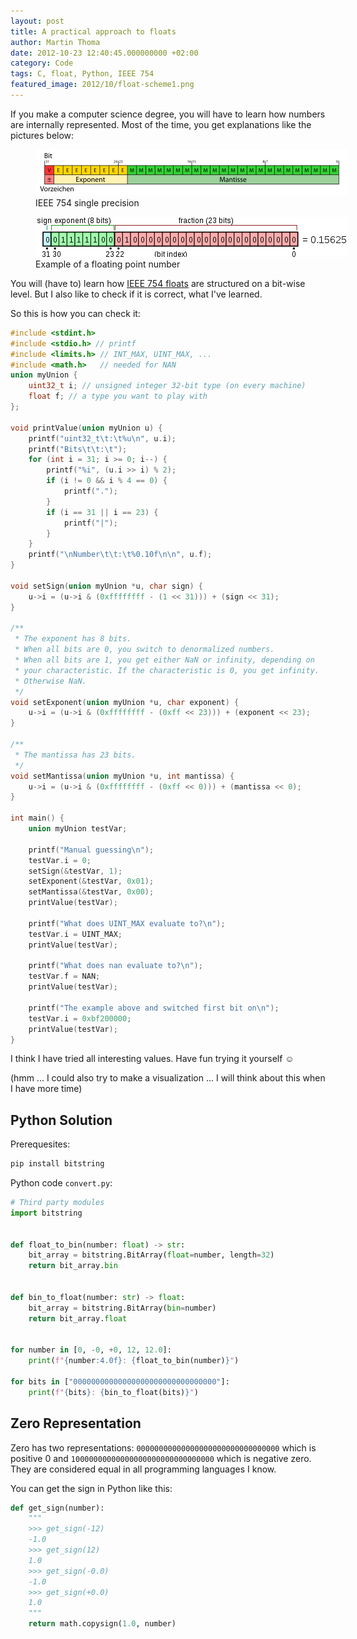 ```yaml
---
layout: post
title: A practical approach to floats
author: Martin Thoma
date: 2012-10-23 12:40:45.000000000 +02:00
category: Code
tags: C, float, Python, IEEE 754
featured_image: 2012/10/float-scheme1.png
---
```

If you make a computer science degree, you will have to learn how numbers are internally represented. Most of the time, you get explanations like the pictures below:

<figure class="aligncenter">
            <a href="../images/2012/10/IEEE_754_single_precision.png"><img src="../images/2012/10/IEEE_754_single_precision.png" alt="IEEE 754 single precision" style="max-width:500px;max-height:74px" class="size-full wp-image-47381"/></a>
            <figcaption class="text-center">IEEE 754 single precision</figcaption>
        </figure>

<figure class="aligncenter">
            <a href="../images/2012/10/float-scheme.png"><img src="../images/2012/10/float-scheme.png" alt="Example of a floating point number" style="max-width:500px;max-height:64px" class="size-full wp-image-47361"/></a>
            <figcaption class="text-center">Example of a floating point number</figcaption>
        </figure>

You will (have to) learn how <a href="http://en.wikipedia.org/wiki/IEEE_floating_point">IEEE 754 floats</a> are structured on a bit-wise level. But I also like to check if it is correct, what I've learned.

So this is how you can check it:
```c
#include <stdint.h>
#include <stdio.h> // printf
#include <limits.h> // INT_MAX, UINT_MAX, ...
#include <math.h>   // needed for NAN
union myUnion {
	uint32_t i; // unsigned integer 32-bit type (on every machine)
	float f; // a type you want to play with
};

void printValue(union myUnion u) {
	printf("uint32_t\t:\t%u\n", u.i);
	printf("Bits\t\t:\t");
	for (int i = 31; i >= 0; i--) {
		printf("%i", (u.i >> i) % 2);
		if (i != 0 && i % 4 == 0) {
			printf(".");
		}
		if (i == 31 || i == 23) {
			printf("|");
		}
	}
	printf("\nNumber\t\t:\t%0.10f\n\n", u.f);
}

void setSign(union myUnion *u, char sign) {
	u->i = (u->i & (0xffffffff - (1 << 31))) + (sign << 31);
}

/**
 * The exponent has 8 bits.
 * When all bits are 0, you switch to denormalized numbers.
 * When all bits are 1, you get either NaN or infinity, depending on
 * your characteristic. If the characteristic is 0, you get infinity.
 * Otherwise NaN.
 */
void setExponent(union myUnion *u, char exponent) {
	u->i = (u->i & (0xffffffff - (0xff << 23))) + (exponent << 23);
}

/**
 * The mantissa has 23 bits.
 */
void setMantissa(union myUnion *u, int mantissa) {
	u->i = (u->i & (0xffffffff - (0xff << 0))) + (mantissa << 0);
}

int main() {
	union myUnion testVar;

	printf("Manual guessing\n");
	testVar.i = 0;
	setSign(&testVar, 1);
	setExponent(&testVar, 0x01);
	setMantissa(&testVar, 0x00);
	printValue(testVar);

	printf("What does UINT_MAX evaluate to?\n");
	testVar.i = UINT_MAX;
	printValue(testVar);

	printf("What does nan evaluate to?\n");
	testVar.f = NAN;
	printValue(testVar);

	printf("The example above and switched first bit on\n");
    testVar.i = 0xbf200000;
	printValue(testVar);
}
```

I think I have tried all interesting values. Have fun trying it yourself ☺

(hmm ... I could also try to make a visualization ... I will think about this when I have more time)


## Python Solution

Prerequesites:

```bash
pip install bitstring
```

Python code `convert.py`:

```python
# Third party modules
import bitstring


def float_to_bin(number: float) -> str:
    bit_array = bitstring.BitArray(float=number, length=32)
    return bit_array.bin


def bin_to_float(number: str) -> float:
    bit_array = bitstring.BitArray(bin=number)
    return bit_array.float


for number in [0, -0, +0, 12, 12.0]:
    print(f"{number:4.0f}: {float_to_bin(number)}")

for bits in ["00000000000000000000000000000000"]:
    print(f"{bits}: {bin_to_float(bits)}")
```


## Zero Representation

Zero has two representations: `00000000000000000000000000000000` which is
positive 0 and `10000000000000000000000000000000` which is negative zero. They
are considered equal in all programming languages I know.

You can get the sign in Python like this:

```python
def get_sign(number):
    """
    >>> get_sign(-12)
    -1.0
    >>> get_sign(12)
    1.0
    >>> get_sign(-0.0)
    -1.0
    >>> get_sign(+0.0)
    1.0
    """
    return math.copysign(1.0, number)
```
